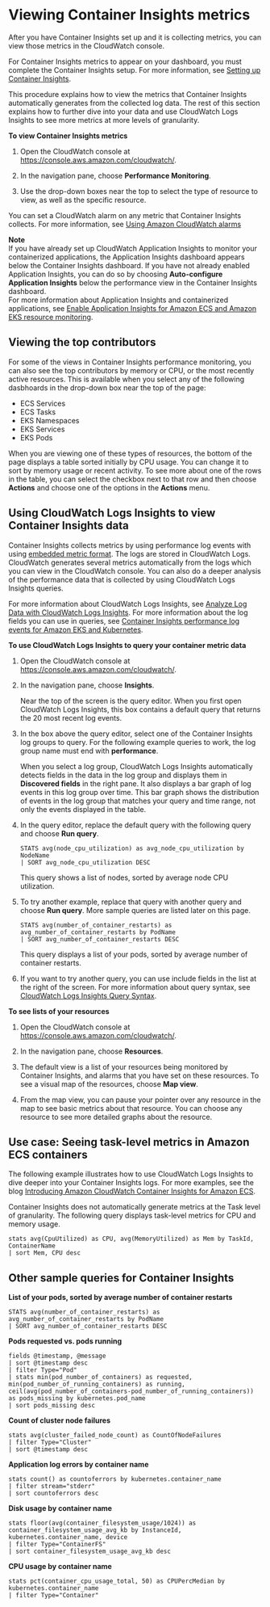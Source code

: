# Viewing Container Insights metrics<a name="Container-Insights-view-metrics"></a>

After you have Container Insights set up and it is collecting metrics, you can view those metrics in the CloudWatch console\.

For Container Insights metrics to appear on your dashboard, you must complete the Container Insights setup\. For more information, see [Setting up Container Insights](deploy-container-insights.md)\.

This procedure explains how to view the metrics that Container Insights automatically generates from the collected log data\. The rest of this section explains how to further dive into your data and use CloudWatch Logs Insights to see more metrics at more levels of granularity\.

**To view Container Insights metrics**

1. Open the CloudWatch console at [https://console\.aws\.amazon\.com/cloudwatch/](https://console.aws.amazon.com/cloudwatch/)\.

1. In the navigation pane, choose **Performance Monitoring**\.

1. Use the drop\-down boxes near the top to select the type of resource to view, as well as the specific resource\.

You can set a CloudWatch alarm on any metric that Container Insights collects\. For more information, see [Using Amazon CloudWatch alarms](AlarmThatSendsEmail.md)

**Note**  
If you have already set up CloudWatch Application Insights to monitor your containerized applications, the Application Insights dashboard appears below the Container Insights dashboard\. If you have not already enabled Application Insights, you can do so by choosing **Auto\-configure Application Insights** below the performance view in the Container Insights dashboard\.  
For more information about Application Insights and containerized applications, see [Enable Application Insights for Amazon ECS and Amazon EKS resource monitoring](appinsights-setting-up-console.md#appinsights-container-insights)\.

## Viewing the top contributors<a name="Container-Insights-view-metrics-topn"></a>

For some of the views in Container Insights performance monitoring, you can also see the top contributors by memory or CPU, or the most recently active resources\. This is available when you select any of the following dasbhoards in the drop\-down box near the top of the page:
+ ECS Services
+ ECS Tasks
+ EKS Namespaces
+ EKS Services
+ EKS Pods

When you are viewing one of these types of resources, the bottom of the page displays a table sorted initially by CPU usage\. You can change it to sort by memory usage or recent activity\. To see more about one of the rows in the table, you can select the checkbox next to that row and then choose **Actions** and choose one of the options in the **Actions** menu\.

## Using CloudWatch Logs Insights to view Container Insights data<a name="Container-Insights-CloudWatch-Logs-Insights"></a>

Container Insights collects metrics by using performance log events with using [embedded metric format](CloudWatch_Embedded_Metric_Format.md)\. The logs are stored in CloudWatch Logs\. CloudWatch generates several metrics automatically from the logs which you can view in the CloudWatch console\. You can also do a deeper analysis of the performance data that is collected by using CloudWatch Logs Insights queries\.

For more information about CloudWatch Logs Insights, see [Analyze Log Data with CloudWatch Logs Insights](https://docs.aws.amazon.com/AmazonCloudWatch/latest/logs/AnalyzingLogData.html)\. For more information about the log fields you can use in queries, see [Container Insights performance log events for Amazon EKS and Kubernetes](Container-Insights-reference-performance-logs-EKS.md)\.

**To use CloudWatch Logs Insights to query your container metric data**

1. Open the CloudWatch console at [https://console\.aws\.amazon\.com/cloudwatch/](https://console.aws.amazon.com/cloudwatch/)\.

1. In the navigation pane, choose **Insights**\.

   Near the top of the screen is the query editor\. When you first open CloudWatch Logs Insights, this box contains a default query that returns the 20 most recent log events\.

1. In the box above the query editor, select one of the Container Insights log groups to query\. For the following example queries to work, the log group name must end with **performance**\.

   When you select a log group, CloudWatch Logs Insights automatically detects fields in the data in the log group and displays them in **Discovered fields** in the right pane\. It also displays a bar graph of log events in this log group over time\. This bar graph shows the distribution of events in the log group that matches your query and time range, not only the events displayed in the table\.

1. In the query editor, replace the default query with the following query and choose **Run query**\.

   ```
   STATS avg(node_cpu_utilization) as avg_node_cpu_utilization by NodeName
   | SORT avg_node_cpu_utilization DESC
   ```

   This query shows a list of nodes, sorted by average node CPU utilization\.

1. To try another example, replace that query with another query and choose **Run query**\. More sample queries are listed later on this page\.

   ```
   STATS avg(number_of_container_restarts) as avg_number_of_container_restarts by PodName
   | SORT avg_number_of_container_restarts DESC
   ```

   This query displays a list of your pods, sorted by average number of container restarts\.

1. If you want to try another query, you can use include fields in the list at the right of the screen\. For more information about query syntax, see [CloudWatch Logs Insights Query Syntax](https://docs.aws.amazon.com/AmazonCloudWatch/latest/logs/CWL_QuerySyntax.html)\.

**To see lists of your resources**

1. Open the CloudWatch console at [https://console\.aws\.amazon\.com/cloudwatch/](https://console.aws.amazon.com/cloudwatch/)\.

1. In the navigation pane, choose **Resources**\.

1. The default view is a list of your resources being monitored by Container Insights, and alarms that you have set on these resources\. To see a visual map of the resources, choose **Map view**\.

1. From the map view, you can pause your pointer over any resource in the map to see basic metrics about that resource\. You can choose any resource to see more detailed graphs about the resource\.

## Use case: Seeing task\-level metrics in Amazon ECS containers<a name="Container-Insights-CloudWatch-Logs-Insights-example"></a>

The following example illustrates how to use CloudWatch Logs Insights to dive deeper into your Container Insights logs\. For more examples, see the blog [ Introducing Amazon CloudWatch Container Insights for Amazon ECS](http://aws.amazon.com/blogs/mt/introducing-container-insights-for-amazon-ecs/)\.

 Container Insights does not automatically generate metrics at the Task level of granularity\. The following query displays task\-level metrics for CPU and memory usage\.

```
stats avg(CpuUtilized) as CPU, avg(MemoryUtilized) as Mem by TaskId, ContainerName
| sort Mem, CPU desc
```

## Other sample queries for Container Insights<a name="Container-Insights-sample-queries"></a>

**List of your pods, sorted by average number of container restarts**

```
STATS avg(number_of_container_restarts) as avg_number_of_container_restarts by PodName
| SORT avg_number_of_container_restarts DESC
```

**Pods requested vs\. pods running**

```
fields @timestamp, @message 
| sort @timestamp desc 
| filter Type="Pod" 
| stats min(pod_number_of_containers) as requested, min(pod_number_of_running_containers) as running, ceil(avg(pod_number_of_containers-pod_number_of_running_containers)) as pods_missing by kubernetes.pod_name 
| sort pods_missing desc
```

**Count of cluster node failures**

```
stats avg(cluster_failed_node_count) as CountOfNodeFailures 
| filter Type="Cluster" 
| sort @timestamp desc
```

**Application log errors by container name**

```
stats count() as countoferrors by kubernetes.container_name 
| filter stream="stderr" 
| sort countoferrors desc
```

**Disk usage by container name**

```
stats floor(avg(container_filesystem_usage/1024)) as container_filesystem_usage_avg_kb by InstanceId, kubernetes.container_name, device 
| filter Type="ContainerFS" 
| sort container_filesystem_usage_avg_kb desc
```

**CPU usage by container name**

```
stats pct(container_cpu_usage_total, 50) as CPUPercMedian by kubernetes.container_name 
| filter Type="Container"
```